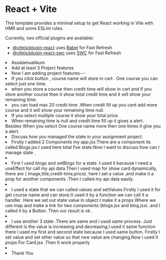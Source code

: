 # React + Vite

This template provides a minimal setup to get React working in Vite with HMR and some ESLint rules.

Currently, two official plugins are available:

- [@vitejs/plugin-react](https://github.com/vitejs/vite-plugin-react/blob/main/packages/plugin-react/README.md) uses [Babel](https://babeljs.io/) for Fast Refresh
- [@vitejs/plugin-react-swc](https://github.com/vitejs/vite-plugin-react-swc) uses [SWC](https://swc.rs/) for Fast Refresh
<li>Assalamualikum</li>

<li>Add at least 3 Project features</li>

<li> Now I  am adding project features---</li>
<li>If you click button , course name  will store in cart .
One course you can  select just one time.</li>

<li>when you store a course then credit time will show in cart
and if you store another course then it show total credit time 
and it will show your remaining time.</li>

<li>you can load max 20 credit time .When credit fill up you cant add more course and it will show your remaining time null. </li>
 
<li>If you select multiple course  it show your total price.</li>

<li>When remaining time is null and credit time fill up it gives a  alert.</li>
Besides When you   select One course name  more then one times it give you a alert.</li>

<li>Discuss how you managed the state in your assignment project.</li>
<li>Firstly I added  2 Components my  app.jsx.There are a component its called Blogs.jsx.I used here total five state.Now I want to discuss how can I manage state .<li>

<li>First I used blogs and setBlogs for a state .I used it because I need a useEffect for call my api data.Then I used map for show  card dynamically, there are ( image,title,credit-time,price). here I set a value ,and make it  a prop for another components .Then I called my api data easily.<li>

<li>I used a state that we can called values and setValues.Firstly I used it for get course name and can store.It used it by a function we can call it a handler .Here we set out state value  in object.I make it a props Where we use map and make a link for two components (blogs.jsx and blog.jsx)  .and I called it by a Button .Then  our result is ok . <li>

<li>I use another 3 state .There are same and i used same process.
Just different is the value is increasing and  decreasing.I used it same function there I used my first and second state because I used same button.
Firstly I set value  and set other value  so that new value are   changing.Now I used it props For Card.jsx .Then It work properly<li>

<li>Thank You </li>

